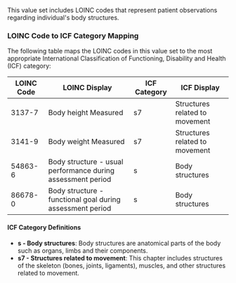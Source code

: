 This value set includes LOINC codes that represent patient observations regarding individual's body structures.

### LOINC Code to ICF Category Mapping

The following table maps the LOINC codes in this value set to the most appropriate International Classification of Functioning, Disability and Health (ICF) category:

<table class="grid">
  <thead>
    <tr>
      <th>LOINC Code</th>
      <th>LOINC Display</th>
      <th>ICF Category</th>
      <th>ICF Display</th>
    </tr>
  </thead>
  <tbody>
    <tr>
      <td>3137-7</td>
      <td>Body height Measured</td>
      <td>s7</td>
      <td>Structures related to movement</td>
    </tr>
    <tr>
      <td>3141-9</td>
      <td>Body weight Measured</td>
      <td>s7</td>
      <td>Structures related to movement</td>
    </tr>
    <tr>
      <td>54863-6</td>
      <td>Body structure - usual performance during assessment period</td>
      <td>s</td>
      <td>Body structures</td>
    </tr>
    <tr>
      <td>86678-0</td>
      <td>Body structure - functional goal during assessment period</td>
      <td>s</td>
      <td>Body structures</td>
    </tr>
  </tbody>
</table>

#### ICF Category Definitions

- **s - Body structures**: Body structures are anatomical parts of the body such as organs, limbs and their components.
- **s7 - Structures related to movement**: This chapter includes structures of the skeleton (bones, joints, ligaments), muscles, and other structures related to movement.
